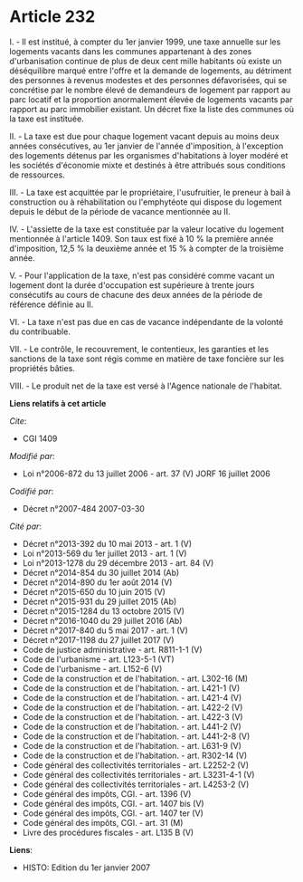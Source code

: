 # Article 232

I. - Il est institué, à compter du 1er janvier 1999, une taxe annuelle sur les logements vacants dans les communes
appartenant à des zones d'urbanisation continue de plus de deux cent mille habitants où existe un déséquilibre marqué entre
l'offre et la demande de logements, au détriment des personnes à revenus modestes et des personnes défavorisées, qui se
concrétise par le nombre élevé de demandeurs de logement par rapport au parc locatif et la proportion anormalement élevée de
logements vacants par rapport au parc immobilier existant. Un décret fixe la liste des communes où la taxe est instituée.

II. - La taxe est due pour chaque logement vacant depuis au moins deux années consécutives, au 1er janvier de l'année
d'imposition, à l'exception des logements détenus par les organismes d'habitations à loyer modéré et les sociétés d'économie
mixte et destinés à être attribués sous conditions de ressources.

III. - La taxe est acquittée par le propriétaire, l'usufruitier, le preneur à bail à construction ou à réhabilitation ou
l'emphytéote qui dispose du logement depuis le début de la période de vacance mentionnée au II.

IV. - L'assiette de la taxe est constituée par la valeur locative du logement mentionnée à l'article 1409. Son taux est fixé
à 10 % la première année d'imposition, 12,5 % la deuxième année et 15 % à compter de la troisième année.

V. - Pour l'application de la taxe, n'est pas considéré comme vacant un logement dont la durée d'occupation est supérieure à
trente jours consécutifs au cours de chacune des deux années de la période de référence définie au II.

VI. - La taxe n'est pas due en cas de vacance indépendante de la volonté du contribuable.

VII. - Le contrôle, le recouvrement, le contentieux, les garanties et les sanctions de la taxe sont régis comme en matière de
taxe foncière sur les propriétés bâties.

VIII. - Le produit net de la taxe est versé à l'Agence nationale de l'habitat.

**Liens relatifs à cet article**

_Cite_:

  - CGI 1409

_Modifié par_:

  - Loi n°2006-872 du 13 juillet 2006 - art. 37 (V) JORF 16 juillet 2006

_Codifié par_:

  - Décret n°2007-484 2007-03-30

_Cité par_:

  - Décret n°2013-392 du 10 mai 2013 - art. 1 (V)
  - Loi n°2013-569 du 1er juillet 2013 - art. 1 (V)
  - Loi n°2013-1278 du 29 décembre 2013 - art. 84 (V)
  - Décret n°2014-854 du 30 juillet 2014 (Ab)
  - Décret n°2014-890 du 1er août 2014 (V)
  - Décret n°2015-650 du 10 juin 2015 (V)
  - Décret n°2015-931 du 29 juillet 2015 (Ab)
  - Décret n°2015-1284 du 13 octobre 2015 (V)
  - Décret n°2016-1040 du 29 juillet 2016 (Ab)
  - Décret n°2017-840 du 5 mai 2017 - art. 1 (V)
  - Décret n°2017-1198 du 27 juillet 2017 (V)
  - Code de justice administrative - art. R811-1-1 (V)
  - Code de l'urbanisme - art. L123-5-1 (VT)
  - Code de l'urbanisme - art. L152-6 (V)
  - Code de la construction et de l'habitation. - art. L302-16 (M)
  - Code de la construction et de l'habitation. - art. L421-1 (V)
  - Code de la construction et de l'habitation. - art. L421-4 (V)
  - Code de la construction et de l'habitation. - art. L422-2 (V)
  - Code de la construction et de l'habitation. - art. L422-3 (V)
  - Code de la construction et de l'habitation. - art. L441-2 (V)
  - Code de la construction et de l'habitation. - art. L441-2-8 (V)
  - Code de la construction et de l'habitation. - art. L631-9 (V)
  - Code de la construction et de l'habitation. - art. R302-14 (V)
  - Code général des collectivités territoriales - art. L2252-2 (V)
  - Code général des collectivités territoriales - art. L3231-4-1 (V)
  - Code général des collectivités territoriales - art. L4253-2 (V)
  - Code général des impôts, CGI. - art. 1396 (V)
  - Code général des impôts, CGI. - art. 1407 bis (V)
  - Code général des impôts, CGI. - art. 1407 ter (V)
  - Code général des impôts, CGI. - art. 31 (M)
  - Livre des procédures fiscales - art. L135 B (V)

**Liens**:

  - HISTO: Edition du 1er janvier 2007
